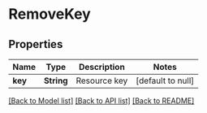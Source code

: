 # RemoveKey
## Properties

| Name | Type | Description | Notes |
|------------ | ------------- | ------------- | -------------|
| **key** | **String** | Resource key | [default to null] |

[[Back to Model list]](../README.md#documentation-for-models) [[Back to API list]](../README.md#documentation-for-api-endpoints) [[Back to README]](../README.md)

